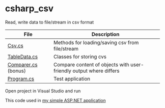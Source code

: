 # csharp_csv
Read, write data to file/stream in csv format

 File | Description
 --- | --- 
 [Csv.cs](Csv.cs) | Methods for loading/saving csv from file/stream
 [TableData.cs](TableData.cs) | Classes for storing cvs
 [Comparer.cs](Comparer.cs) (bonus) | Compare content of objects with user-friendly output where differs
 [Program.cs](Program.cs) | Test application 

Open project in Visual Studio and run

This code used in [my simple ASP.NET application](https://github.com/miptleha/asp.net_braveland)
